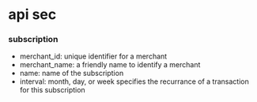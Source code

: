 # api sec

### subscription
- merchant_id: unique identifier for a merchant
- merchant_name: a friendly name to identify a merchant
- name: name of the subscription
- interval: month, day, or week specifies the recurrance of a transaction for this subscription